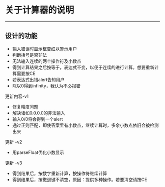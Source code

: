 # 关于计算器的说明
---
## 设计的功能
 - 输入错误时显示框变红以警示用户
 - 判断括号是否非法
 - 无法输入连续的两个操作符及小数点
 - 得到计算结果之后按等于，表达式不变，以便于连续的进行计算，想要重新计算需要按CE
 - 若表达式出错alert告知用户
 - 除以0得到infinity，我认为不必报错

更新内容-v1

 - 修复精度问题
 - 解决诸如0.0.0.0的非法输入
 - 输入0/0将会得到一个alert
 - 通过正则匹配，即使答案里有小数点，继续计算时，多余小数点依旧会被检测出来

更新 -v2
 - 用parseFloat优化小数显示

更新 -v3
 - 得到结果后，按数字重新计算，按操作符继续计算
 - 得到结果后，按撤退键不清空，原因：提供多种操作。若要清空请按CE